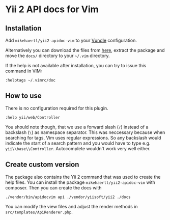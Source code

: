 Yii 2 API docs for Vim
======================

## Installation

Add `mikehaertl/yii2-apidoc-vim` to your [Vundle](https://github.com/gmarik/vundle) configuration.

Alternatively you can download the files from [here](https://github.com/mikehaertl/yii2-apidoc-vim/tags),
extract the package and move the `docs/` directory to your `~/.vim` directory.

If the help is not available after installation, you can try to issue this command in VIM:

```vim
:helptags ~/.vimrc/doc
```

## How to use

There is no configuration required for this plugin.

```vim
:help yii/web/Controller
```

You should note though, that we use a forward slash (`/`)  instead of a backslash (`\`) as
namespace separator. This was neccessary because when searching for tags, Vim uses regular
expressions. So any backslash would indicate the start of a search pattern and you would
have to type e.g. `yii\\base\\Controller`. Autocomplete wouldn't work very well either.

## Create custom version

The package also contains the Yii 2 command that was used to create the help files.
You can install the package `mikehaertl/yii2-apidoc-vim` with composer. Then you
can create the docs with

```
./vendor/bin/apidocvim api ./vendor/yiisoft/yii2 ./docs
```

You can modify the view files and adjust the render methods in `src/templates/ApiRenderer.php`.

